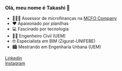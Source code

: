 ### Olá, meu nome é Takashi 👋
- 👨🏻‍💻 Assessor de microfinanças na [MCFO Company](https://www.linkedin.com/company/mcfo-company)
- ♥ Apaixonado por planilhas
- 💻 Fascinado por tecnologia
- 👨‍🎓 Engenheiro Civil (UEM)
- 🤓 Especialista em BIM (Zigurat-UNIFEBE)
- 🏙️ Mestrando em Engenharia Urbana (UEM)

[Linkedin](https://www.linkedin.com/in/takashiuyeno)
<br>
[Instagram](https://www.instagram.com/takasheets)
